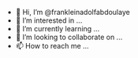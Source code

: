 - 👋 Hi, I’m @frankleinadolfabdoulaye
- 👀 I’m interested in ...
- 🌱 I’m currently learning ...
- 💞️ I’m looking to collaborate on ...
- 📫 How to reach me ...

<!---
frankleinadolfabdoulaye/frankleinadolfabdoulaye is a ✨ special ✨ repository because its `README.md` (this file) appears on your GitHub profile.
You can click the Preview link to take a look at your changes.
--->
